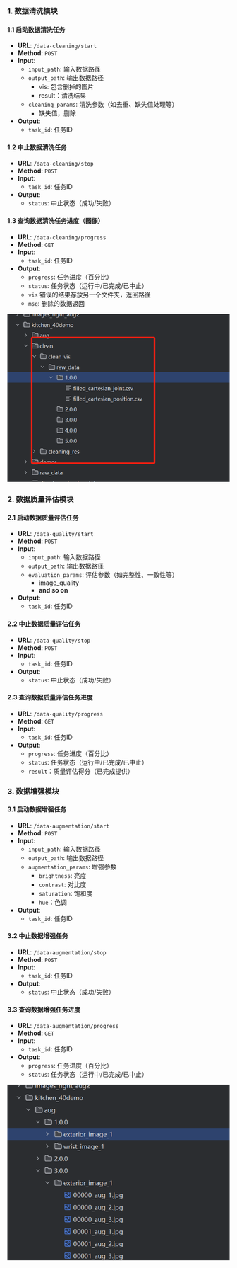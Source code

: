 ### 1. 数据清洗模块

#### 1.1 启动数据清洗任务

- **URL**: `/data-cleaning/start`
- **Method**: `POST`
- **Input**:
  - `input_path`: 输入数据路径
  - `output_path`: 输出数据路径
    - vis: 包含删掉的图片
    - result：清洗结果
  - `cleaning_params`: 清洗参数（如去重、缺失值处理等）
    - 缺失值，删除
- **Output**:
  - `task_id`: 任务ID





#### 1.2 中止数据清洗任务

- **URL**: `/data-cleaning/stop`
- **Method**: `POST`
- **Input**:
  - `task_id`: 任务ID
- **Output**:
  - `status`: 中止状态（成功/失败）





#### 1.3 查询数据清洗任务进度（图像）

- **URL**: `/data-cleaning/progress`
- **Method**: `GET`
- **Input**:
  - `task_id`: 任务ID
- **Output**:
  - `progress`: 任务进度（百分比）
  - `status`: 任务状态（运行中/已完成/已中止）
  - `vis` 错误的结果存放另一个文件夹，返回路径
  - `msg`: 删除的数据返回

![img_1.png](imgs/img_1.png)



### 2. 数据质量评估模块

#### 2.1 启动数据质量评估任务

- **URL**: `/data-quality/start`
- **Method**: `POST`
- **Input**:
  - `input_path`: 输入数据路径
  - `output_path`: 输出数据路径
  - `evaluation_params`: 评估参数（如完整性、一致性等）
    - image_quality 
    - **and so on**
- **Output**:
  - `task_id`: 任务ID

#### 2.2 中止数据质量评估任务

- **URL**: `/data-quality/stop`
- **Method**: `POST`
- **Input**:
  - `task_id`: 任务ID
- **Output**:
  - `status`: 中止状态（成功/失败）

#### 2.3 查询数据质量评估任务进度

- **URL**: `/data-quality/progress`
- **Method**: `GET`
- **Input**:
  - `task_id`: 任务ID
- **Output**:
  - `progress`: 任务进度（百分比）
  - `status`: 任务状态（运行中/已完成/已中止）
  - `result`：质量评估得分（已完成提供）

### 3. 数据增强模块

#### 3.1 启动数据增强任务

- **URL**: `/data-augmentation/start`
- **Method**: `POST`
- **Input**:
  - `input_path`: 输入数据路径
  - `output_path`: 输出数据路径
  - `augmentation_params`: 增强参数
    - `brightness`: 亮度
    - `contrast`: 对比度
    - `saturation`: 饱和度
    - `hue`：色调
- **Output**:
  - `task_id`: 任务ID

#### 3.2 中止数据增强任务

- **URL**: `/data-augmentation/stop`
- **Method**: `POST`
- **Input**:
  - `task_id`: 任务ID
- **Output**:
  - `status`: 中止状态（成功/失败）

#### 3.3 查询数据增强任务进度

- **URL**: `/data-augmentation/progress`
- **Method**: `GET`
- **Input**:
  - `task_id`: 任务ID
- **Output**:
  - `progress`: 任务进度（百分比）
  - `status`: 任务状态（运行中/已完成/已中止）

![img_2.png](imgs/img_2.png)